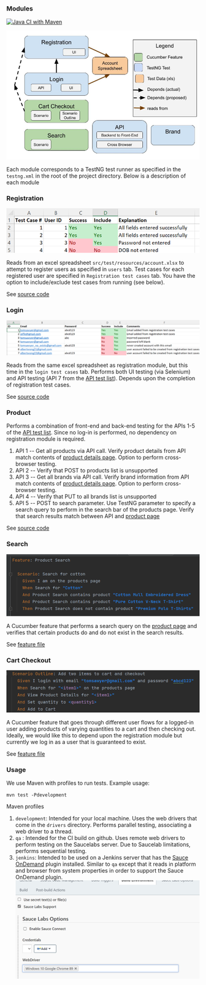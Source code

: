 ### Modules

[![Java CI with Maven](https://github.com/chrisgioia64/ecommerce-automation/actions/workflows/maven.yml/badge.svg?branch=master)](https://github.com/chrisgioia64/ecommerce-automation/actions/workflows/maven.yml)

![Module](img/Test%20Dependencies.jpg)

Each module corresponds to a TestNG test runner as specified in the `testng.xml` in the root of the project directory.
Below is a description of each module

### Registration
![Test cases](img/registration_test_cases.png)

Reads from an excel spreadsheet `src/test/resources/account.xlsx` to attempt to register users as specified in `users` tab. Test cases for each registered user are specified in `Registration test cases` tab. You have the option to include/exclude test cases from running (see below).

See [source code](https://github.com/chrisgioia64/ecommerce-automation/blob/master/src/test/java/ecommerce/tests/RegistrationTest.java)

### Login
![Test cases](img/login_test_cases.png)

Reads from the same excel spreadsheet as registration module, but this time in the `login test cases` tab. Performs both UI testing (via Selenium) and API testing (API 7 from the [API test list](https://www.automationexercise.com/api_list)). Depends upon the completion of registration test cases.

See [source code](https://github.com/chrisgioia64/ecommerce-automation/blob/master/src/test/java/ecommerce/tests/LoginTest.java)

### Product
Performs a combination of front-end and back-end testing for the APIs 1-5 of the [API test list](https://www.automationexercise.com/api_list). Since no log-in is performed, no dependency on registration module is required.
1. API 1 -- Get all products via API call. Verify product details from API match contents of [product details page](https://www.automationexercise.com/product_details/1). Option to perform cross-browser testing.
2. API 2 -- Verify that POST to products list is unsupported
3. API 3 -- Get all brands via API call. Verify brand information from API match contents of [product details page](https://www.automationexercise.com/product_details/1). Option to perform cross-browser testing.
4. API 4 -- Verify that PUT to all brands list is unsupported
5. API 5 -- POST to search parameter. Use TestNG parameter to specify a search query to perform in the search bar of the products page. Verify that search results match between API and [product page](https://www.automationexercise.com/products)

See [source code](https://github.com/chrisgioia64/ecommerce-automation/blob/master/src/test/java/ecommerce/tests/ProductTest.java)

### Search
![Search feature](img/search_feature.png)

A Cucumber feature that performs a search query on the [product page](https://www.automationexercise.com/products) and verifies that certain products do and do not exist in the search results.

See [feature file](https://github.com/chrisgioia64/ecommerce-automation/blob/master/src/test/java/ecommerce/cucumber/search/features/search.feature)

### Cart Checkout
![Cart feature](img/cart_feature.png)

A Cucumber feature that goes through different user flows for a logged-in user adding products of varying quantities to a cart and then checking out.
Ideally, we would like this to depend upon the registration module but currently we log in as a user that is guaranteed to exist.

See [feature file](https://github.com/chrisgioia64/ecommerce-automation/blob/master/src/test/java/ecommerce/cucumber/cart/features/cart.feature)

### Usage

We use Maven with profiles to run tests. Example usage:
```
mvn test -Pdevelopment
```

Maven profiles
1. `development`: Intended for your local machine. Uses the web drivers that come in the `drivers` directory. Performs parallel testing, associating a web driver to a thread.
2. `qa` : Intended for the CI build on github. Uses remote web drivers to perform testing on the Saucelabs server. Due to Saucelab limitations, performs sequential testing.
3. `jenkins`: Intended to be used on a Jenkins server that has the [Sauce OnDemand](https://plugins.jenkins.io/sauce-ondemand/) plugin installed. Similar to `qa` except that it reads in platform and browser from system properties in order to support the Sauce OnDemand plugin.
   ![Search feature](img/sauce_labs.png)
